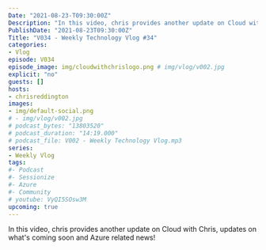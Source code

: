 ```yaml
---
Date: "2021-08-23-T09:30:00Z"
Description: "In this video, chris provides another update on Cloud with Chris, updates on what's coming soon and Azure related news!"
PublishDate: "2021-08-23T09:30:00Z"
Title: "V034 - Weekly Technology Vlog #34"
categories:
- Vlog
episode: V034
episode_image: img/cloudwithchrislogo.png # img/vlog/v002.jpg
explicit: "no"
guests: []
hosts:
- chrisreddington
images:
- img/default-social.png
# - img/vlog/v002.jpg
# podcast_bytes: "13803520"
# podcast_duration: "14:19.000"
# podcast_file: V002 - Weekly Technology Vlog.mp3
series:
- Weekly Vlog
tags:
#- Podcast
#- Sessionize
#- Azure
#- Community
# youtube: VyQI5SOsw3M
upcoming: true
---
```

In this video, chris provides another update on Cloud with Chris, updates on what's coming soon and Azure related news!